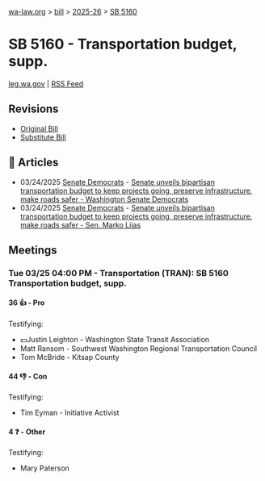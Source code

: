 [wa-law.org](/) > [bill](/bill/) > [2025-26](/bill/2025-26/) > [SB 5160](/bill/2025-26/sb/5160/)

# SB 5160 - Transportation budget, supp.
[leg.wa.gov](https://app.leg.wa.gov/billsummary?BillNumber=5160&Year=2025&Initiative=false) | [RSS Feed](./rss.xml)

## Revisions
* [Original Bill](1/)
* [Substitute Bill](S/)

## 📰 Articles
* 03/24/2025 [Senate Democrats](/org/senate_democrats/) - [Senate unveils bipartisan transportation budget to keep projects going, preserve infrastructure, make roads safer - Washington Senate Democrats](https://senatedemocrats.wa.gov/blog/2025/03/24/senate-unveils-bipartisan-transportation-budget-to-keep-projects-going-preserve-infrastructure-make-roads-safer/#:~:text=5160)
* 03/24/2025 [Senate Democrats](/org/senate_democrats/) - [Senate unveils bipartisan transportation budget to keep projects going, preserve infrastructure, make roads safer - Sen. Marko Liias](https://senatedemocrats.wa.gov/liias/2025/03/24/senate-unveils-bipartisan-transportation-budget-to-keep-projects-going-preserve-infrastructure-make-roads-safer/#:~:text=5160)

## Meetings
### Tue 03/25 04:00 PM - Transportation (TRAN): SB 5160 Transportation budget, supp.
#### 36 👍 - Pro
Testifying:
* 💵Justin Leighton - Washington State Transit Association
* Matt Ransom - Southwest Washington Regional Transportation Council
* Tom McBride - Kitsap County

#### 44 👎 - Con
Testifying:
* Tim Eyman - Initiative Activist

#### 4 ❓ - Other
Testifying:
* Mary Paterson
